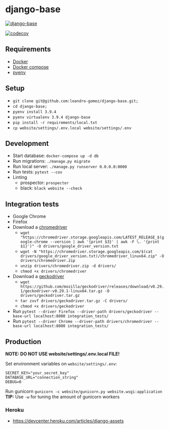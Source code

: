 # django-base

[![django-base](https://circleci.com/gh/leandro-gomez/django-base.svg?style=svg)](https://app.circleci.com/pipelines/github/leandro-gomez/django-base)

[![codecov](https://codecov.io/gh/leandro-gomez/django-base/branch/main/graph/badge.svg?token=VAPRPUG6AN)](https://codecov.io/gh/leandro-gomez/django-base)

## Requirements

- [Docker](https://www.docker.com/)
- [Docker compose](https://docs.docker.com/compose/)
- [pyenv](https://github.com/pyenv/pyenv)

## Setup

- `git clone git@github.com:leandro-gomez/django-base.git;`
- `cd django-base;`
- `pyenv install 3.9.4`
- `pyenv virtualenv 3.9.4 django-base`
- `pip install -r requirements/local.txt`
- `cp website/settings/.env.local website/settings/.env`

## Development

- Start database: `docker-compose up -d db`
- Run migrations: `./manage.py migrate`
- Run local server: `./manage.py runserver 0.0.0.0:8000`
- Run tests: `pytest --cov`
- Linting
    - prospector: `prospector`
    - black: `black website --check`

## Integration tests

- Google Chrome
- Firefox
- Download a [chromedriver](https://chromedriver.chromium.org/downloads)
  - `wget "https://chromedriver.storage.googleapis.com/LATEST_RELEASE_$(google-chrome --version | awk '{print $3}' | awk -F \. '{print $1}')" -O drivers/google_driver_version.txt`
  - `wget -N "https://chromedriver.storage.googleapis.com/$(cat drivers/google_driver_version.txt)/chromedriver_linux64.zip" -O drivers/chromedriver.zip`
  - `unzip drivers/chromedriver.zip -d drivers/`
  - `chmod +x drivers/chromedriver`
- Download a [geckodriver](https://github.com/mozilla/geckodriver/releases)
  - `wget https://github.com/mozilla/geckodriver/releases/download/v0.29.1/geckodriver-v0.29.1-linux64.tar.gz -O drivers/geckodriver.tar.gz`
  - `tar zxvf drivers/geckodriver.tar.gz -C drivers/`
  - `chmod +x drivers/geckodriver`
- Run `pytest --driver Firefox --driver-path drivers/geckodriver --base-url localhost:8000 integration_tests/`
- Run `pytest --driver Chrome --driver-path drivers/chromedriver --base-url localhost:8000 integration_tests/`

## Production

**NOTE: DO NOT USE website/settings/.env.local FILE!**

Set environment variables on `website/settings/.env`:

```
SECRET_KEY="your_secret_key"
DATABASE_URL="connection_string"
DEBUG=0
```

Run gunicorn `gunicorn -c website/gunicorn.py website.wsgi:application`
**TIP:** Use `-w` for tuning the amount of gunicorn workers 


### Heroku

- https://devcenter.heroku.com/articles/django-assets

